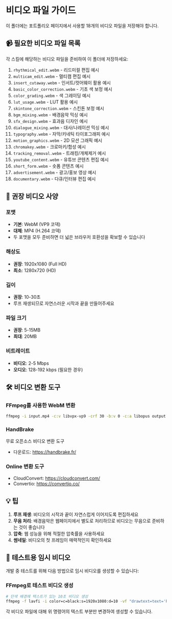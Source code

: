 # 비디오 파일 가이드

이 폴더에는 포트폴리오 페이지에서 사용할 18개의 비디오 파일을 저장해야 합니다.

## 📹 필요한 비디오 파일 목록

각 스킬에 해당하는 비디오 파일을 준비하여 이 폴더에 저장하세요:

1. `rhythmical_edit.webm` - 리드미컬 편집 예시
2. `multicam_edit.webm` - 멀티캠 편집 예시
3. `insert_cutaway.webm` - 인서트/컷어웨이 활용 예시
4. `basic_color_correction.webm` - 기초 색 보정 예시
5. `color_grading.webm` - 색 그레이딩 예시
6. `lut_usage.webm` - LUT 활용 예시
7. `skintone_correction.webm` - 스킨톤 보정 예시
8. `bgm_mixing.webm` - 배경음악 믹싱 예시
9. `sfx_design.webm` - 효과음 디자인 예시
10. `dialogue_mixing.webm` - 대사/나레이션 믹싱 예시
11. `typography.webm` - 자막/키네틱 타이포그래피 예시
12. `motion_graphics.webm` - 2D 모션 그래픽 예시
13. `chromakey.webm` - 크로마키/합성 예시
14. `tracking_removal.webm` - 트래킹/개체제거 예시
15. `youtube_content.webm` - 유튜브 콘텐츠 편집 예시
16. `short_form.webm` - 숏폼 콘텐츠 예시
17. `advertisement.webm` - 광고/홍보 영상 예시
18. `documentary.webm` - 다큐/인터뷰 편집 예시

## 🎥 권장 비디오 사양

### 포맷
- **기본**: WebM (VP9 코덱)
- **대체**: MP4 (H.264 코덱)
- 두 포맷을 모두 준비하면 더 넓은 브라우저 호환성을 확보할 수 있습니다

### 해상도
- **권장**: 1920x1080 (Full HD)
- **최소**: 1280x720 (HD)

### 길이
- **권장**: 10-30초
- 루프 재생되므로 자연스러운 시작과 끝을 만들어주세요

### 파일 크기
- **권장**: 5-15MB
- **최대**: 20MB

### 비트레이트
- **비디오**: 2-5 Mbps
- **오디오**: 128-192 kbps (필요한 경우)

## 🛠 비디오 변환 도구

### FFmpeg를 사용한 WebM 변환
```bash
ffmpeg -i input.mp4 -c:v libvpx-vp9 -crf 30 -b:v 0 -c:a libopus output.webm
```

### HandBrake
무료 오픈소스 비디오 변환 도구
- 다운로드: https://handbrake.fr/

### Online 변환 도구
- CloudConvert: https://cloudconvert.com/
- Convertio: https://convertio.co/

## 💡 팁

1. **루프 재생**: 비디오의 시작과 끝이 자연스럽게 이어지도록 편집하세요
2. **무음 처리**: 배경음악은 웹페이지에서 별도로 처리하므로 비디오는 무음으로 준비하는 것이 좋습니다
3. **압축**: 웹 성능을 위해 적절한 압축률을 사용하세요
4. **썸네일**: 비디오의 첫 프레임이 매력적인지 확인하세요

## 🚀 테스트용 임시 비디오

개발 중 테스트를 위해 다음 방법으로 임시 비디오를 생성할 수 있습니다:

### FFmpeg로 테스트 비디오 생성
```bash
# 단색 배경에 텍스트가 있는 10초 비디오 생성
ffmpeg -f lavfi -i color=c=black:s=1920x1080:d=10 -vf "drawtext=text='Rhythmical Edit':fontcolor=white:fontsize=60:x=(w-text_w)/2:y=(h-text_h)/2" -c:v libvpx-vp9 rhythmical_edit.webm
```

각 비디오 파일에 대해 위 명령어의 텍스트 부분만 변경하여 생성할 수 있습니다.